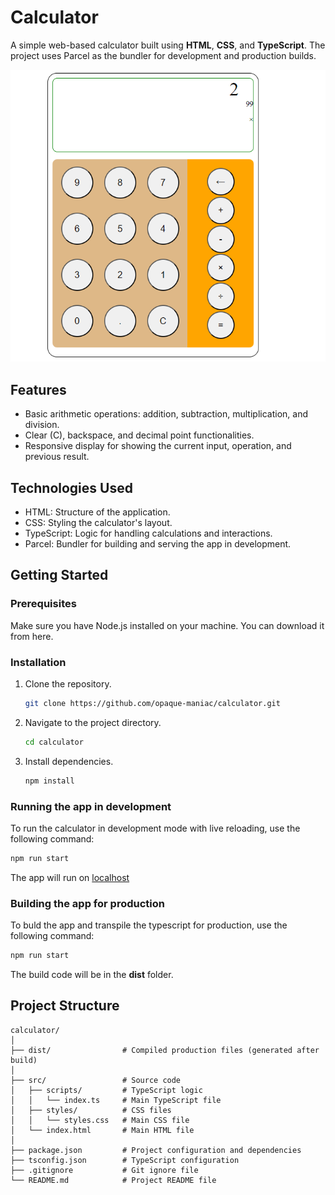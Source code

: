 # Calculator

A simple web-based calculator built using **HTML**, **CSS**, and **TypeScript**. The project uses Parcel as the bundler for development and production builds.

![A screenshot of the calculator app during development](./readme_images/calc.png)

## Features

- Basic arithmetic operations: addition, subtraction, multiplication, and division.
- Clear (C), backspace, and decimal point functionalities.
- Responsive display for showing the current input, operation, and previous result.

## Technologies Used

- HTML: Structure of the application.
- CSS: Styling the calculator's layout.
- TypeScript: Logic for handling calculations and interactions.
- Parcel: Bundler for building and serving the app in development.

## Getting Started

### Prerequisites

Make sure you have Node.js installed on your machine. You can download it from here.

### Installation

1. Clone the repository.

   ```bash
   git clone https://github.com/opaque-maniac/calculator.git
   ```

2. Navigate to the project directory.
   ```bash
   cd calculator
   ```
3. Install dependencies.
   ```bash
   npm install
   ```

### Running the app in development

To run the calculator in development mode with live reloading, use the following command:

```bash
npm run start
```

The app will run on [localhost](http://localhost:1234)

### Building the app for production

To buld the app and transpile the typescript for production, use the following command:

```bash
npm run start
```

The build code will be in the **dist** folder.

## Project Structure

```
calculator/
│
├── dist/                # Compiled production files (generated after build)
│
├── src/                 # Source code
│   ├── scripts/         # TypeScript logic
│   │   └── index.ts     # Main TypeScript file
│   ├── styles/          # CSS files
│   │   └── styles.css   # Main CSS file
│   └── index.html       # Main HTML file
│
├── package.json         # Project configuration and dependencies
├── tsconfig.json        # TypeScript configuration
├── .gitignore           # Git ignore file
└── README.md            # Project README file
```
